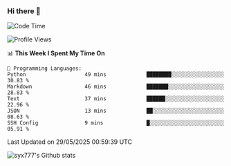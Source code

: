 ### Hi there 👋

<!--
**syx777/syx777** is a ✨ _special_ ✨ repository because its `README.md` (this file) appears on your GitHub profile.

Here are some ideas to get you started:

- 🔭 I’m currently working on ...
- 🌱 I’m currently learning ...
- 👯 I’m looking to collaborate on ...
- 🤔 I’m looking for help with ...
- 💬 Ask me about ...
- 📫 How to reach me: ...
- 😄 Pronouns: ...
- ⚡ Fun fact: ...
-->
<!--START_SECTION:waka-->
![Code Time](http://img.shields.io/badge/Code%20Time-357%20hrs%2030%20mins-blue)

![Profile Views](http://img.shields.io/badge/Profile%20Views-0-blue)

📊 **This Week I Spent My Time On** 

```text
💬 Programming Languages: 
Python                   49 mins             ████████░░░░░░░░░░░░░░░░░   30.83 % 
Markdown                 46 mins             ███████░░░░░░░░░░░░░░░░░░   28.83 % 
Text                     37 mins             ██████░░░░░░░░░░░░░░░░░░░   22.96 % 
JSON                     13 mins             ██░░░░░░░░░░░░░░░░░░░░░░░   08.63 % 
SSH Config               9 mins              █░░░░░░░░░░░░░░░░░░░░░░░░   05.91 % 
```


 Last Updated on 29/05/2025 00:59:39 UTC
<!--END_SECTION:waka-->

![syx777's Github stats](https://github-readme-stats-syx777.vercel.app/api?username=syx777&show_icons=true&count_private=true)
